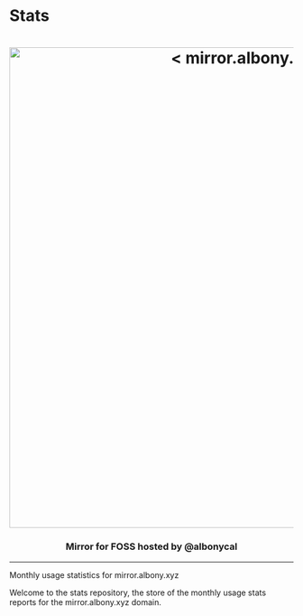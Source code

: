 # Stats

<h1 align="center">
    <a href="https://mirror.albony.xyz"><img src="https://blog.albony.xyz/mirror.png" width="850px"alt="< mirror.albony.xyz >"></a>
</h1>
 
<h3 align="center">Mirror for FOSS hosted by @albonycal</h3>

---

Monthly usage statistics for mirror.albony.xyz  

Welcome to the stats repository, the store of the monthly usage stats reports for the mirror.albony.xyz domain. 
